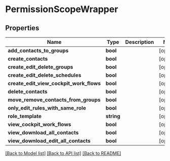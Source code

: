# PermissionScopeWrapper

## Properties
Name | Type | Description | Notes
------------ | ------------- | ------------- | -------------
**add_contacts_to_groups** | **bool** |  | [optional] 
**create_contacts** | **bool** |  | [optional] 
**create_edit_delete_groups** | **bool** |  | [optional] 
**create_edit_delete_schedules** | **bool** |  | [optional] 
**create_edit_view_cockpit_work_flows** | **bool** |  | [optional] 
**delete_contacts** | **bool** |  | [optional] 
**move_remove_contacts_from_groups** | **bool** |  | [optional] 
**only_edit_rules_with_same_role** | **bool** |  | [optional] 
**role_template** | **string** |  | [optional] 
**view_cockpit_work_flows** | **bool** |  | [optional] 
**view_download_all_contacts** | **bool** |  | [optional] 
**view_download_edit_all_contacts** | **bool** |  | [optional] 

[[Back to Model list]](../README.md#documentation-for-models) [[Back to API list]](../README.md#documentation-for-api-endpoints) [[Back to README]](../README.md)



